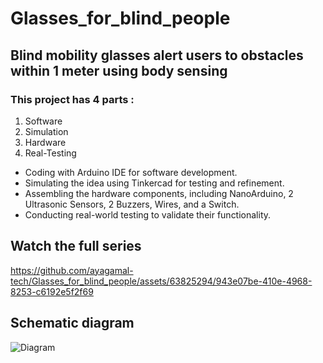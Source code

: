 # Glasses_for_blind_people 

## Blind mobility glasses alert users to obstacles within 1 meter using body sensing

### This project has 4 parts : 
1. Software 
2. Simulation
3. Hardware 
4. Real-Testing 

* Coding with Arduino IDE for software development.
* Simulating the idea using Tinkercad for testing and refinement.
* Assembling the hardware components, including NanoArduino, 2 Ultrasonic Sensors, 2 Buzzers, Wires, and a Switch.
* Conducting real-world testing to validate their functionality.

## Watch the full series


https://github.com/ayagamal-tech/Glasses_for_blind_people/assets/63825294/943e07be-410e-4968-8253-c6192e5f2f69

## Schematic diagram
![Diagram](https://github.com/ayagamal-tech/Glasses_for_blind_people/assets/63825294/98004e33-d340-4c54-a826-19de08aacfaa)
